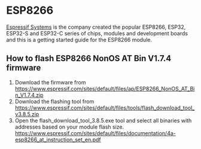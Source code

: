 # ESP8266
[Espressif Systems](https://www.espressif.com/) is the company created the popular ESP8266, ESP32, ESP32-S and ESP32-C series of chips, modules and development boards and this is a getting started guide for the ESP8266 module.

## How to flash ESP8266 NonOS AT Bin V1.7.4 firmware
1. Download the firmware from https://www.espressif.com/sites/default/files/ap/ESP8266_NonOS_AT_Bin_V1.7.4.zip
2. Download the flashing tool from https://www.espressif.com/sites/default/files/tools/flash_download_tool_v3.8.5.zip
3. Open the flash_download_tool_3.8.5.exe tool and select all binaries with addresses based on your module flash size. 
https://www.espressif.com/sites/default/files/documentation/4a-esp8266_at_instruction_set_en.pdf

